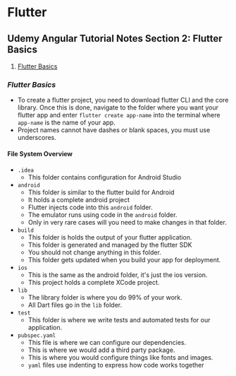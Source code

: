 # Flutter

## Udemy Angular Tutorial Notes Section 2: Flutter Basics

1. [ Flutter Basics ](#flutter-basics)

<a data="flutter-basics"></a>
### **_Flutter Basics_**

- To create a flutter project, you need to download flutter CLI and the core library. Once this is done, navigate to the folder where you want your flutter app and enter `flutter create app-name` into the terminal where `app-name` is the name of your app.
- Project names cannot have dashes or blank spaces, you must use underscores.

#### File System Overview

- `.idea`
    - This folder contains configuration for Android Studio
- `android`
    - This folder is similar to the flutter build for Android
    - It holds a complete android project
    - Flutter injects code into this `android` folder.
    - The emulator runs using code in the `android` folder.
    - Only in very rare cases will you need to make changes in that folder.
- `build`
    - This folder is holds the output of your flutter application.
    - This folder is generated and managed by the flutter SDK
    - You should not change anything in this folder.
    - This folder gets updated when you build your app for deployment.
- `ios`
    - This is the same as the android folder, it's just the ios version.
    - This project holds a complete XCode project.
- `lib`
    - The library folder is where you do 99% of your work.
    - All Dart files go in the `lib` folder.
- `test`
    - This folder is where we write tests and automated tests for our application.
- `pubspec.yaml` 
    - This file is where we can configure our dependencies.
    - This is where we would add a third party package.
    - This is where you would configure things like fonts and images.
    - `yaml` files use indenting to express how code works together



